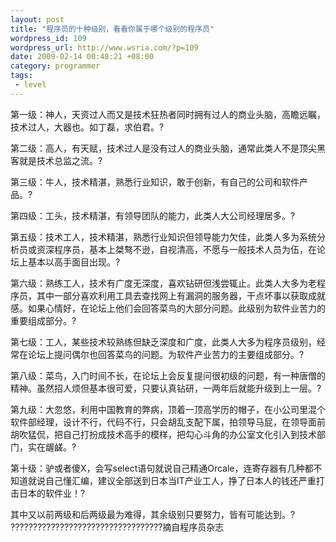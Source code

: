 ```yaml
--- 
layout: post
title: "程序员的十种级别，看看你属于哪个级别的程序员"
wordpress_id: 109
wordpress_url: http://www.wsria.com/?p=109
date: 2009-02-14 00:48:21 +08:00
category: programmer
tags: 
 - level
---
```

第一级：神人，天资过人而又是技术狂热者同时拥有过人的商业头脑，高瞻远瞩，技术过人，大器也。如丁磊，求伯君。?

第二级：高人，有天赋，技术过人是没有过人的商业头脑，通常此类人不是顶尖黑客就是技术总监之流。?

第三级：牛人，技术精湛，熟悉行业知识，敢于创新，有自己的公司和软件产品。?

第四级：工头，技术精湛，有领导团队的能力，此类人大公司经理居多。?

<!--more-->

第五级：技术工人，技术精湛，熟悉行业知识但领导能力欠佳，此类人多为系统分析员或资深程序员，基本上桀骜不逊，自视清高，不愿与一般技术人员为伍，在论坛上基本以高手面目出现。?

第六级：熟练工人，技术有广度无深度，喜欢钻研但浅尝辄止。此类人大多为老程序员，其中一部分喜欢利用工具去查找网上有漏洞的服务器，干点坏事以获取成就感。如果心情好，在论坛上他们会回答菜鸟的大部分问题。此级别为软件业苦力的重要组成部分。?

第七级：工人，某些技术较熟练但缺乏深度和广度，此类人大多为程序员级别，经常在论坛上提问偶尔也回答菜鸟的问题。为软件产业苦力的主要组成部分。?

第八级：菜鸟，入门时间不长，在论坛上会反复提问很初级的问题，有一种唐僧的精神。虽然招人烦但基本很可爱，只要认真钻研，一两年后就能升级到上一层。?

第九级：大忽悠，利用中国教育的弊病，顶着一顶高学历的帽子，在小公司里混个软件部经理，设计不行，代码不行，只会胡乱支配下属，拍领导马屁，在领导面前胡吹猛侃，把自己打扮成技术高手的模样，把勾心斗角的办公室文化引入到技术部门，实在龌鹾。?

第十级：驴或者傻X，会写select语句就说自己精通Orcale，连寄存器有几种都不知道就说自己懂汇编，建议全部送到日本当IT产业工人，挣了日本人的钱还严重打击日本的软件业！?

其中又以前两级和后两级最为难得，其余级别只要努力，皆有可能达到。?
??????????????????????????????????摘自程序员杂志
